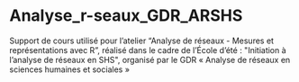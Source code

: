# Analyse_r-seaux_GDR_ARSHS
Support de cours utilisé pour l’atelier “Analyse de réseaux - Mesures et représentations avec R”, réalisé dans le cadre de l’École d’été : "Initiation à l’analyse de réseaux en SHS", organisé par le GDR « Analyse de réseaux en sciences humaines et sociales »
